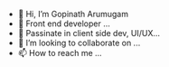 - 👋 Hi, I’m Gopinath Arumugam
- 👀 Front end developer ...
- 🌱 Passinate in client side dev, UI/UX...
- 💞️ I’m looking to collaborate on ...
- 📫 How to reach me ...

<!---
goapplabs/goapplabs is a ✨ special ✨ repository because its `README.md` (this file) appears on your GitHub profile.
You can click the Preview link to take a look at your changes.
--->
